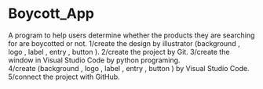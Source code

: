 # Boycott_App
A program to help users determine whether the products they are searching for are boycotted or not.
1/create the design by illustrator (background , logo , label , entry , button ).
2/create the project by Git.
3/create the window in Visual Studio Code by python programing.  
4/create (background , logo , label , entry , button ) by Visual Studio Code.
5/connect the project with GitHub.

